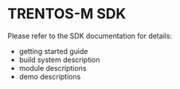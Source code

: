 # TRENTOS-M SDK

Please refer to the SDK documentation for details:

* getting started guide
* build system description
* module descriptions
* demo descriptions

